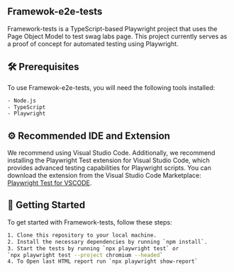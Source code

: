 ## Framewok-e2e-tests
Framework-tests is a TypeScript-based Playwright project that uses the Page Object Model to test swag labs page. This project currently serves as a proof of concept for automated testing using Playwright.

## 🛠️ Prerequisites

To use Framewok-e2e-tests, you will need the following tools installed:
```bash
- Node.js
- TypeScript
- Playwright
```

## ⚙️ Recommended IDE and Extension

We recommend using Visual Studio Code. Additionally, we recommend installing the Playwright Test extension for Visual Studio Code, which provides advanced testing capabilities for Playwright scripts. You can download the extension from the Visual Studio Code Marketplace: [Playwright Test for VSCODE](https://marketplace.visualstudio.com/items?itemName=ms-playwright.playwright).

## 🚀 Getting Started

To get started with Framework-tests, follow these steps:

```bash
1. Clone this repository to your local machine.
2. Install the necessary dependencies by running `npm install`.
3. Start the tests by running `npx playwright test` or 
`npx playwright test --project chromium --headed`
4. To Open last HTML report run `npx playwright show-report`

```